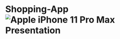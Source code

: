 

# Shopping-App![Apple iPhone 11 Pro Max Presentation](https://github.com/ertekinbatuhan/Shopping-App/assets/101355515/daea4b48-640f-4767-bff3-117126e9cbcb)
